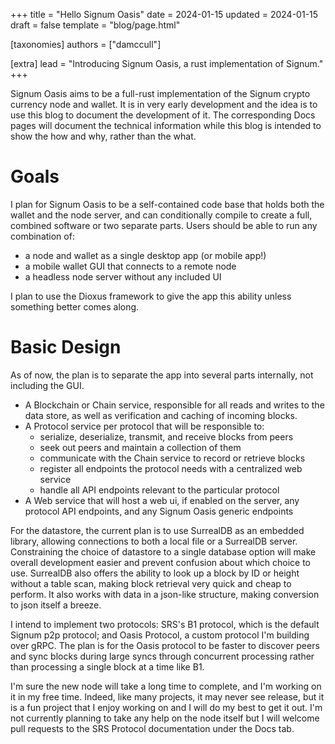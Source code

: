 +++
title = "Hello Signum Oasis"
date = 2024-01-15
updated = 2024-01-15
draft = false
template = "blog/page.html"

[taxonomies]
authors = ["damccull"]

[extra]
lead = "Introducing Signum Oasis, a rust implementation of Signum."
+++

Signum Oasis aims to be a full-rust implementation of the Signum crypto currency node and wallet.
It is in very early development and the idea is to use this blog to document the development of it.
The corresponding Docs pages will document the technical information while this blog is intended
to show the how and why, rather than the what.

# Goals
I plan for Signum Oasis to be a self-contained code base that holds both the wallet and the node
server, and can conditionally compile to create a full, combined software or two separate parts.
Users should be able to run any combination of:
* a node and wallet as a single desktop app (or mobile app!)
* a mobile wallet GUI that connects to a remote node
* a headless node server without any included UI

I plan to use the Dioxus framework to give the app this ability unless something better comes along.

# Basic Design
As of now, the plan is to separate the app into several parts internally, not including the GUI.
* A Blockchain or Chain service, responsible for all reads and writes to the data store, as well
as verification and caching of incoming blocks.
* A Protocol service per protocol that will be responsible to:
  * serialize, deserialize, transmit, and receive blocks from peers
  * seek out peers and maintain a collection of them
  * communicate with the Chain service to record or retrieve blocks
  * register all endpoints the protocol needs with a centralized web service
  * handle all API endpoints relevant to the particular protocol
* A Web service that will host a web ui, if enabled on the server, any protocol API endpoints,
and any Signum Oasis generic endpoints

For the datastore, the current plan is to use SurrealDB as an embedded library, allowing connections
to both a local file or a SurrealDB server. Constraining the choice of datastore to a single database
option will make overall development easier and prevent confusion about which choice to use.
SurrealDB also offers the ability to look up a block by ID or height without a table scan, making
block retrieval very quick and cheap to perform. It also works with data in a json-like structure,
making conversion to json itself a breeze.

I intend to implement two protocols: SRS's B1 protocol, which is the default Signum p2p protocol;
and Oasis Protocol, a custom protocol I'm building over gRPC. The plan is for the Oasis protocol
to be faster to discover peers and sync blocks during large syncs through concurrent processing
rather than processing a single block at a time like B1.


I'm sure the new node will take a long time to complete, and I'm working on it in my free time.
Indeed, like many projects, it may never see release, but it is a fun project that I enjoy working
on and I will do my best to get it out. I'm not currently planning to take any help on the node itself
but I will welcome pull requests to the SRS Protocol documentation under the Docs tab.
